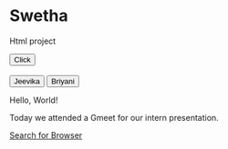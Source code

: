 # Swetha
Html project

<button>Click</button>
<br>
<br>
<button>Jeevika</button>
<button>Briyani</button>
<p>Hello, World!</p>
<p>Today we attended a Gmeet for our intern presentation.</p>
<a href="https://www.bing.com/search?pglt=297&q=browser.comm&cvid=fd2c6dd1a51340dd90a859cfa50fed82&gs_lcrp=EgRlZGdlKgYIABBFGDkyBggAEEUYOTIGCAEQLhhAMgYIAhAAGEAyBggDEC4YQDIGCAQQBRhAMgYIBRAFGEAyBggGEAUYQDIGCAcQBRhAMgYICBAFGEDSAQg0NTMxajBqMagCCLACAQ&FORM=ANSPA1&ucpdpc=UCPD&PC=DCTS" target="blank">Search for Browser</a>
